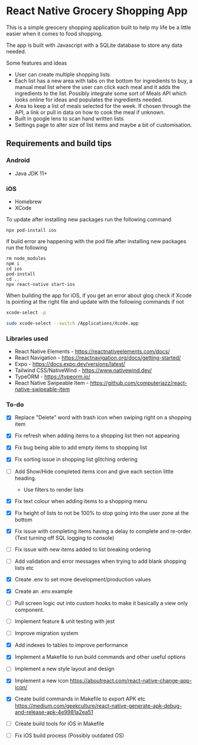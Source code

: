 # React Native Grocery Shopping App

This is a simple greocery shopping application built to help my life be a little easier when it comes to food shopping.

The app is built with Javascript with a SQLite database to store any data needed.

Some features and ideas
- User can create multiple shopping lists
- Each list has a new area with tabs on the bottom for ingredients to buy, a manual meal list where the user can click each meal and it adds the ingredients to the list. Possibly integrate some sort of Meals API which looks online for ideas and populates the ingredients needed.
- Area to keep a list of meals selected for the week. If chosen through the API, a link or pull in data on how to cook the meal if unknown.
- Built in google lens to scan hand written lists
- Settings page to alter size of list items and maybe a bit of customisation.

## Requirements and build tips

### Android
- Java JDK 11+

### iOS
- Homebrew
- XCode

To update after installing new packages run the following command   
```
npx pod-install ios
```

If build error are happening with the pod file after installing new packages run the following 
```
rm node_modules
npm i
cd ios
pod-install
cd ..
npx react-native start-ios
```
  
When building the app for iOS, if you get an error about glog check if Xcode is pointing at the right file and 
update with the following commands if not   

```bash
xcode-select -p

sudo xcode-select --switch /Applications/Xcode.app
```

### Libraries used
- React Native Elements - https://reactnativeelements.com/docs/
- React Navigation - https://reactnavigation.org/docs/getting-started/
- Expo - https://docs.expo.dev/versions/latest/
- Tailwind CSS/NativeWind - https://www.nativewind.dev/
- TypeORM - https://typeorm.io/
- React Native Swipeable Item - https://github.com/computerjazz/react-native-swipeable-item


### To-do
- [x] Replace "Delete" word with trash icon when swiping right on a shopping item
- [x] Fix refresh when adding items to a shopping list then not appearing
- [x] Fix bug being able to add empty items to shopping list
- [x] Fix sorting issue in shopping list glitching ordering
- [ ] Add Show/Hide completed items icon and give each section little heading.  
  - Use filters to render lists 
- [x] Fix text colour when adding items to a shopping menu
- [x] Fix height of lists to not be 100% to stop going into the user zone at the bottom
- [x] Fix issue with completing items having a delay to complete and re-order. (Test turning off SQL logging to console)
- [ ] Fix issue with new items added to list breaking ordering
- [ ] Add validation and error messages when trying to add blank shopping lists etc
- [x] Create .env to set more development/production values
- [x] Create an .env.example
- [ ] Pull screen logic out into custom hooks to make it basically a view only component.
- [ ] Implement feature & unit testing with jest
- [ ] Improve migration system
- [x] Add indexes to tables to improve performance
- [x] Implement a Makefile to run build commands and other useful options
- [ ] Implement a new style layout and design
- [x] Implement a new icon https://aboutreact.com/react-native-change-app-icon/
- [x] Create build commands in Makefile to export APK etc https://medium.com/geekculture/react-native-generate-apk-debug-and-release-apk-4e9981a2ea51
- [ ] Create build tools for iOS in Makefile
- [ ] Fix iOS build process (Possibly outdated OS)


